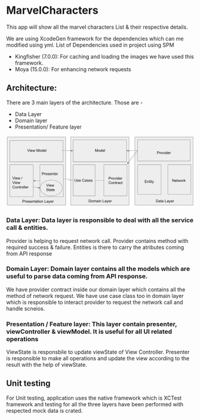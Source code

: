 # MarvelCharacters

This app will show all the marvel characters List & their respective details.

We are using XcodeGen framework for the dependencies which can me modified using yml.
List of Dependencies used in project using SPM
* Kingfisher (7.0.0):  For caching and loading the images we have used this framework.
* Moya (15.0.0):  For enhancing network requests

## Architecture:
There are 3 main layers of the architecture. Those are -

- Data Layer
- Domain layer
- Presentation/ Feature layer

![Architecture Flow Diagram](./MarvelCharacters/MarvelCharacters/Documents/Architecture_Flow_Chart.png)

### Data Layer: Data layer is responsible to deal with all the service call & entities.
Provider is helping to request network call. Provider contains method with required success & failure.
Entities is there to carry the atributes coming from API response

### Domain Layer: Domain layer contains all the models which are useful to parse data coming from API response.
We have provider contract inside our domain layer which contains all the method of network request.
We have use case class too in domain layer which is responsible to interact provider to request the network call and handle scneios.


### Presentation / Feature layer: This layer contain presenter, viewController & viewModel. It is useful for all UI related operations
ViewState is responsbile to update viewState of View Controller.
Presenter is responsible to make all operations and update the view according to the result with the help of viewState. 

## Unit testing 
 For Unit testing, application uses the native framework which is XCTest framework and testing for all the three layers have been performed with respected mock data is crated.


